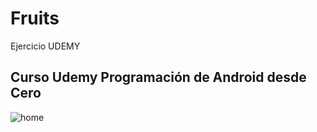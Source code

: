 # Fruits
Ejercicio  UDEMY 


## Curso Udemy Programación de Android desde Cero


![home]( https://github.com/alexlondon07/Fruits/blob/master/app/src/main/res/gif/app.gif)

